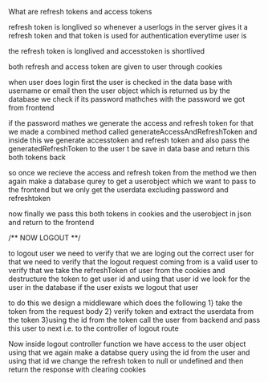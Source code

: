 What are refresh tokens and access tokens 

refresh token is longlived so whenever a userlogs in the server gives it a refresh token and that token is used for authentication everytime user is 

the refresh token is longlived and accesstoken is shortlived 

both refresh and access token are given to user through cookies 


when user does login first the user is checked in the data base with username or email
then the user object which is returned us by the database we check if its password mathches with the password we got from frontend 

if the password mathes we generate the access and refresh token for that we made a combined method called generateAccessAndRefreshToken and inside this we generate accesstoken and refresh token and also pass the generatedRefreshToken to the user t be save in data base and return this both tokens back 

so once we recieve the access and refresh token from the method we then again make a database qurey to get a userobject which we want to pass to the frontend but we only get the userdata excluding password and refreshtoken

now finally we pass this both tokens in cookies and the userobject in json and return to the frontend


/** NOW LOGOUT **/

to logout user we need to verify that we are loging out the correct user for that we need to verify that the logout request coming from is a valid user to verify that we take the refreshToken of user from the cookies and destructure the token to get user id 
and using that user id we look for the user in the database if the user exists we logout that user 


to do this we design a middleware which does the following
1} take the token from the request body 
2} verify token and extract the userdata from the token
3}using the id from the token call the user from backend and pass this user to next i.e. to the controller of logout route

Now inside logout controller function we have access to the user object using that we again make a databse query using the id from the user and 
 using that id we change the refresh token to null or undefined and then 
 return the response with clearing cookies


 